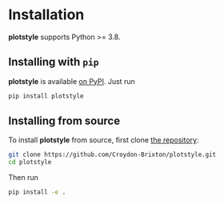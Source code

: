 Installation
============

**plotstyle** supports Python >= 3.8.

## Installing with `pip`

**plotstyle** is available [on PyPI](https://pypi.org/project/plotstyle/). Just run

```bash
pip install plotstyle
```

## Installing from source

To install **plotstyle** from source, first clone [the repository](https://github.com/Croydon-Brixton/plotstyle):

```bash
git clone https://github.com/Croydon-Brixton/plotstyle.git
cd plotstyle
```

Then run

```bash
pip install -e .
```
